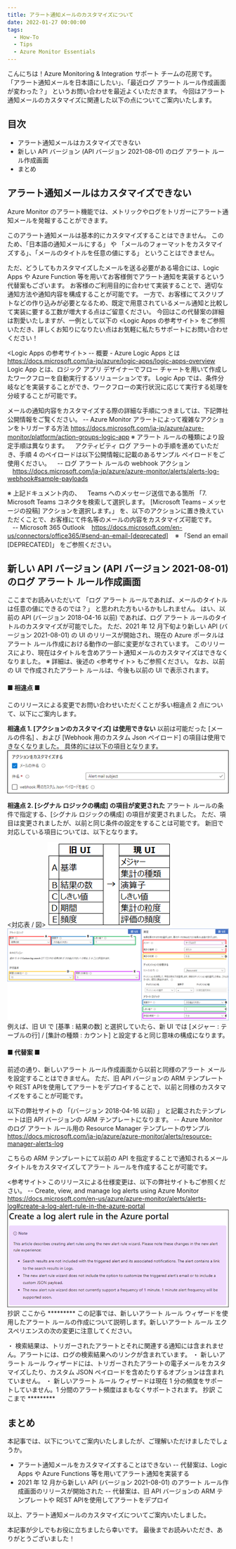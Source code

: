 ```yaml
---
title: アラート通知メールのカスタマイズについて
date: 2022-01-27 00:00:00
tags:
  - How-To
  - Tips
  - Azure Monitor Essentials
---
```


こんにちは！Azure Monitoring & Integration サポート チームの花房です。  
「アラート通知メールを日本語にしたい」、「最近ログ アラート ルール作成画面が変わった？」 というお問い合わせを最近よくいただきます。
今回はアラート通知メールのカスタマイズに関連した以下の点についてご案内いたします。

<!-- more -->

## 目次
- アラート通知メールはカスタマイズできない
- 新しい API バージョン (API バージョン 2021-08-01) のログ アラート ルール作成画面
- まとめ

## アラート通知メールはカスタマイズできない
Azure Monitor のアラート機能では、メトリックやログをトリガーにアラート通知メールを発報することができます。

このアラート通知メールは基本的にカスタマイズすることはできません。
このため、「日本語の通知メールにする」 や 「メールのフォーマットをカスタマイズする」、「メールのタイトルを任意の値にする」 ということはできません。

ただ、どうしてもカスタマイズしたメールを送る必要がある場合には、Logic Apps や Azure Function 等を用いてお客様側でアラート通知を実装するという代替案もございます。
お客様のご利用目的に合わせて実装することで、適切な通知方法や通知内容を構成することが可能です。
一方で、お客様にてスクリプトなどの作り込みが必要となるため、既定で用意されているメール通知と比較して実装に要する工数が増大する点はご留意ください。
今回はこの代替案の詳細は割愛いたしますが、一例として以下の <Logic Apps の参考サイト> をご参照いただき、詳しくお知りになりたい点はお気軽に私たちサポートにお問い合わせください！

<Logic Apps の参考サイト>
-- 概要 - Azure Logic Apps とは
https://docs.microsoft.com/ja-jp/azure/logic-apps/logic-apps-overview
Logic App とは、ロジック アプリ デザイナーでフロー チャートを用いて作成したワークフローを自動実行するソリューションです。
Logic App では、条件分岐などを実装することができ、ワークフローの実行状況に応じて実行する処理を分岐することが可能です。

メールの通知内容をカスタマイズする際の詳細な手順につきましては、下記弊社公開情報をご覧ください。
-- Azure Monitor アラートによって複雑なアクションをトリガーする方法
https://docs.microsoft.com/ja-jp/azure/azure-monitor/platform/action-groups-logic-app
※ アラート ルールの種類により設定手順は異なります。
&nbsp;&nbsp;&nbsp;アクティビティ ログ アラートの手順を進めていただき、手順 4 のペイロードは以下公開情報に記載のあるサンプル ペイロードをご使用ください。
&nbsp;&nbsp;&nbsp;-- ログ アラート ルールの webhook アクション
&nbsp;&nbsp;&nbsp;https://docs.microsoft.com/ja-jp/azure/azure-monitor/alerts/alerts-log-webhook#sample-payloads

※ 上記ドキュメント内の、
&nbsp;&nbsp;&nbsp;Teams へのメッセージ送信である箇所 「7. Microsoft Teams コネクタを検索して選択します。 [Microsoft Teams – メッセージの投稿] アクションを選択します。」 を、以下のアクションに置き換えていただくことで、お客様にて件名等のメールの内容をカスタマイズ可能です。  
&nbsp;&nbsp;&nbsp;-- Microsoft 365 Outlook
&nbsp;&nbsp;&nbsp;https://docs.microsoft.com/en-us/connectors/office365/#send-an-email-[deprecated]
&nbsp;&nbsp;&nbsp;※ 「Send an email [DEPRECATED]」 をご参照ください。



## 新しい API バージョン (API バージョン 2021-08-01) のログ アラート ルール作成画面
ここまでお読みいただいて 「ログ アラート ルールであれば、メールのタイトルは任意の値にできるのでは？」 と思われた方もいるかもしれません。
はい、以前の API (バージョン 2018-04-16 以前) であれば、ログ アラート ルールのタイトルのカスタマイズが可能でした。
ただ、2021 年 12 月下旬より新しい API (バージョン 2021-08-01) の UI のリリースが開始され、現在の Azure ポータルはアラート ルール作成における動作の一部に変更がなされています。
このリリースにより、現在はタイトルを含めアラート通知メールのカスタマイズはできなくなりました。
※ 詳細は、後述の <参考サイト> もご参照ください。
なお、以前の UI で作成されたアラート ルールは、今後も以前の UI で表示されます。

#### ■ 相違点 ■
このリリースによる変更でお問い合わせいただくことが多い相違点 2 点について、以下にご案内します。

**相違点 1. [アクションのカスタマイズ] は使用できない**
以前は可能だった [メールの件名] 、および [Webhook 用のカスタム Json ペイロード] の項目は使用できなくなりました。
具体的には以下の項目となります。
![](./AboutCustomizingAlertNotificationEmail/image01.png)

**相違点 2. [シグナル ロジックの構成] の項目が変更された**
アラート ルールの条件で指定する、[シグナル ロジックの構成] の項目が変更されました。
ただ、項目は変更されましたが、以前と同じ条件の設定をすることは可能です。
新旧で対応している項目については、以下となります。

<対応表 / 図>
![](./AboutCustomizingAlertNotificationEmail/image02.png)
![](./AboutCustomizingAlertNotificationEmail/image03.png)
例えば、旧 UI で [基準 : 結果の数] と選択していたら、新 UI では [メジャー : テーブルの行] / [集計の種類 : カウント] と設定すると同じ意味の構成になります。


#### ■ 代替案 ■
前述の通り、新しいアラート ルール作成画面から以前と同様のアラート メールを設定することはできません。
ただ、旧 API バージョンの ARM テンプレートや REST APIを使用してアラートをデプロイすることで、以前と同様のカスタマイズをすることが可能です。

以下の弊社サイトの 「(バージョン 2018-04-16 以前) 」 と記載されたテンプレートは旧 API バージョンの ARM テンプレートになります。
-- Azure Monitor のログ アラート ルール用の Resource Manager テンプレートのサンプル
https://docs.microsoft.com/ja-jp/azure/azure-monitor/alerts/resource-manager-alerts-log

こちらの ARM テンプレートにて以前の API を指定することで通知されるメール タイトルをカスタマイズしてアラート ルールを作成することが可能です。

<参考サイト>
このリリースによる仕様変更は、以下の弊社サイトもご参照ください。
-- Create, view, and manage log alerts using Azure Monitor
https://docs.microsoft.com/en-us/azure/azure-monitor/alerts/alerts-log#create-a-log-alert-rule-in-the-azure-portal
![](./AboutCustomizingAlertNotificationEmail/image04.png)
抄訳 ここから *********
この記事では、新しいアラート ルール ウィザードを使用したアラート ルールの作成について説明します。新しいアラート ルール エクスペリエンスの次の変更に注意してください。

・ 検索結果は、トリガーされたアラートとそれに関連する通知には含まれません。アラートには、ログの検索結果へのリンクが含まれています。
・ 新しいアラート ルール ウィザードには、トリガーされたアラートの電子メールをカスタマイズしたり、カスタム JSON ペイロードを含めたりするオプションは含まれていません。
・ 新しいアラート ルール ウィザードは現在 1 分の頻度をサポートしていません。1 分間のアラート頻度はまもなくサポートされます。
抄訳 ここまで *********

## まとめ
本記事では、以下についてご案内いたしましたが、ご理解いただけましたでしょうか。

- アラート通知メールをカスタマイズすることはできない
    -- 代替案は、Logic Apps や Azure Functions 等を用いてアラート通知を実装する
- 2021 年 12 月から新しい API  (バージョン 2021-08-01)  のアラート ルール作成画面のリリースが開始された
    -- 代替案は、旧 API バージョンの ARM テンプレートや REST APIを使用してアラートをデプロイ

以上、アラート通知メールのカスタマイズについてご案内いたしました。

本記事が少しでもお役に立ちましたら幸いです。
最後までお読みいただき、ありがとうございました！
